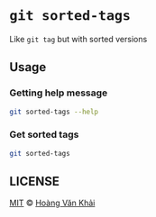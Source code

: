 # `git sorted-tags`

Like `git tag` but with sorted versions

## Usage

### Getting help message

```sh
git sorted-tags --help
```

### Get sorted tags

```sh
git sorted-tags
```

## LICENSE

[MIT](https://git.io/fxKXN) © [Hoàng Văn Khải](https://github.com/KSXGitHub)
